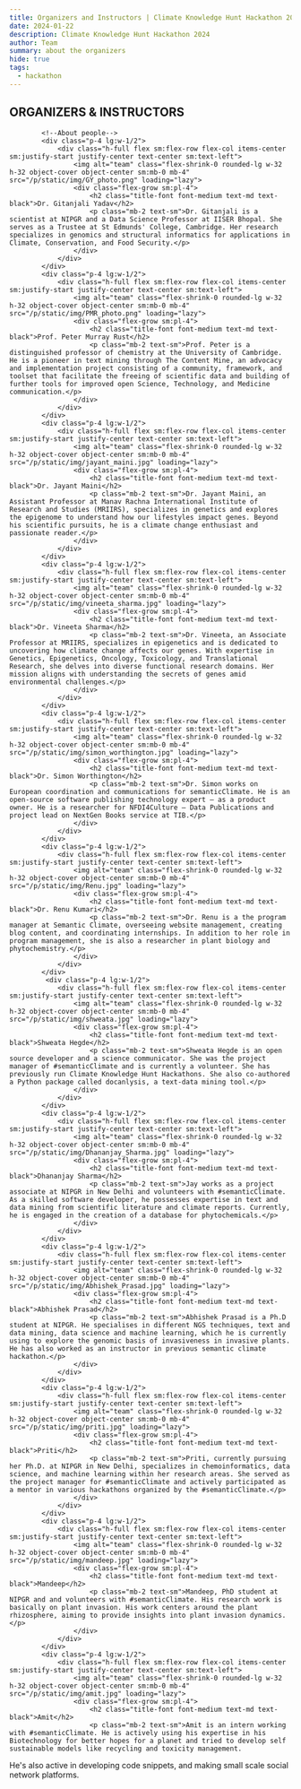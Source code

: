 ```yaml
---
title: Organizers and Instructors | Climate Knowledge Hunt Hackathon 2024
date: 2024-01-22
description: Climate Knowledge Hunt Hackathon 2024
author: Team
summary: about the organizers
hide: true
tags:
  - hackathon
---
```


<head>
    <script src="https://cdn.tailwindcss.com"></script>
</head>

<section class="text-black bg-white body-font">
    <div class="container px-5 py-12 mx-auto"> <!-- Reduced py-24 to py-12 for less space above -->
        <div class="flex flex-col text-center w-full mb-10"> <!-- Reduced mb-20 to mb-10 for less space below -->
            <h1 class="text-2xl font-medium title-font mb-2 text-black tracking-widest">ORGANIZERS & INSTRUCTORS</h1> <!-- Reduced mb-4 to mb-2 for less space below -->
        </div>
        <!-- Intern Info begins from here-->
        <div class="flex flex-wrap -m-4">

            <!--About people-->
            <div class="p-4 lg:w-1/2">
                <div class="h-full flex sm:flex-row flex-col items-center sm:justify-start justify-center text-center sm:text-left">
                    <img alt="team" class="flex-shrink-0 rounded-lg w-32 h-32 object-cover object-center sm:mb-0 mb-4" src="/p/static/img/GY_photo.png" loading="lazy">
                    <div class="flex-grow sm:pl-4">
                        <h2 class="title-font font-medium text-md text-black">Dr. Gitanjali Yadav</h2>
                        <p class="mb-2 text-sm">Dr. Gitanjali is a scientist at NIPGR and a Data Science Professor at IISER Bhopal. She serves as a Trustee at St Edmunds' College, Cambridge. Her research specializes in genomics and structural informatics for applications in Climate, Conservation, and Food Security.</p>
                    </div>
                </div>
            </div>
            <div class="p-4 lg:w-1/2">
                <div class="h-full flex sm:flex-row flex-col items-center sm:justify-start justify-center text-center sm:text-left">
                    <img alt="team" class="flex-shrink-0 rounded-lg w-32 h-32 object-cover object-center sm:mb-0 mb-4" src="/p/static/img/PMR_photo.png" loading="lazy">
                    <div class="flex-grow sm:pl-4">
                        <h2 class="title-font font-medium text-md text-black">Prof. Peter Murray Rust</h2>
                        <p class="mb-2 text-sm">Prof. Peter is a distinguished professor of chemistry at the University of Cambridge. He is a pioneer in text mining through The Content Mine, an advocacy and implementation project consisting of a community, framework, and toolset that facilitate the freeing of scientific data and building of further tools for improved open Science, Technology, and Medicine communication.</p>
                    </div>
                </div>
            </div>
            <div class="p-4 lg:w-1/2">
                <div class="h-full flex sm:flex-row flex-col items-center sm:justify-start justify-center text-center sm:text-left">
                    <img alt="team" class="flex-shrink-0 rounded-lg w-32 h-32 object-cover object-center sm:mb-0 mb-4" src="/p/static/img/jayant_maini.jpg" loading="lazy">
                    <div class="flex-grow sm:pl-4">
                        <h2 class="title-font font-medium text-md text-black">Dr. Jayant Maini</h2>
                        <p class="mb-2 text-sm">Dr. Jayant Maini, an Assistant Professor at Manav Rachna International Institute of Research and Studies (MRIIRS), specializes in genetics and explores the epigenome to understand how our lifestyles impact genes. Beyond his scientific pursuits, he is a climate change enthusiast and passionate reader.</p>
                    </div>
                </div>
            </div>
            <div class="p-4 lg:w-1/2">
                <div class="h-full flex sm:flex-row flex-col items-center sm:justify-start justify-center text-center sm:text-left">
                    <img alt="team" class="flex-shrink-0 rounded-lg w-32 h-32 object-cover object-center sm:mb-0 mb-4" src="/p/static/img/vineeta_sharma.jpg" loading="lazy">
                    <div class="flex-grow sm:pl-4">
                        <h2 class="title-font font-medium text-md text-black">Dr. Vineeta Sharma</h2>
                        <p class="mb-2 text-sm">Dr. Vineeta, an Associate Professor at MRIIRS, specializes in epigenetics and is dedicated to uncovering how climate change affects our genes. With expertise in Genetics, Epigenetics, Oncology, Toxicology, and Translational Research, she delves into diverse functional research domains. Her mission aligns with understanding the secrets of genes amid environmental challenges.</p>
                    </div>
                </div>
            </div>
            <div class="p-4 lg:w-1/2">
                <div class="h-full flex sm:flex-row flex-col items-center sm:justify-start justify-center text-center sm:text-left">
                    <img alt="team" class="flex-shrink-0 rounded-lg w-32 h-32 object-cover object-center sm:mb-0 mb-4" src="/p/static/img/simon_worthington.jpg" loading="lazy">
                    <div class="flex-grow sm:pl-4">
                        <h2 class="title-font font-medium text-md text-black">Dr. Simon Worthington</h2>
                        <p class="mb-2 text-sm">Dr. Simon works on European coordination and communications for semanticClimate. He is an open-source software publishing technology expert – as a product owner. He is a researcher for NFDI4Culture – Data Publications and project lead on NextGen Books service at TIB.</p>
                    </div>
                </div>
            </div>
            <div class="p-4 lg:w-1/2">
                <div class="h-full flex sm:flex-row flex-col items-center sm:justify-start justify-center text-center sm:text-left">
                    <img alt="team" class="flex-shrink-0 rounded-lg w-32 h-32 object-cover object-center sm:mb-0 mb-4" src="/p/static/img/Renu.jpg" loading="lazy">
                    <div class="flex-grow sm:pl-4">
                        <h2 class="title-font font-medium text-md text-black">Dr. Renu Kumari</h2>
                        <p class="mb-2 text-sm">Dr. Renu is a the program manager at Semantic Climate, overseeing website management, creating blog content, and coordinating internships. In addition to her role in program management, she is also a researcher in plant biology and phytochemistry.</p>
                    </div>
                </div>
            </div>
             <div class="p-4 lg:w-1/2">
                <div class="h-full flex sm:flex-row flex-col items-center sm:justify-start justify-center text-center sm:text-left">
                    <img alt="team" class="flex-shrink-0 rounded-lg w-32 h-32 object-cover object-center sm:mb-0 mb-4" src="/p/static/img/shweata.jpg" loading="lazy">
                    <div class="flex-grow sm:pl-4">
                        <h2 class="title-font font-medium text-md text-black">Shweata Hegde</h2>
                        <p class="mb-2 text-sm">Shweata Hegde is an open source developer and a science communicator. She was the project manager of #semanticClimate and is currently a volunteer. She has previously run Climate Knowledge Hunt Hackathons. She also co-authored a Python package called docanlysis, a text-data mining tool.</p>
                    </div>
                </div>
            </div>
            <div class="p-4 lg:w-1/2">
                <div class="h-full flex sm:flex-row flex-col items-center sm:justify-start justify-center text-center sm:text-left">
                    <img alt="team" class="flex-shrink-0 rounded-lg w-32 h-32 object-cover object-center sm:mb-0 mb-4" src="/p/static/img/Dhananjay_Sharma.jpg" loading="lazy">
                    <div class="flex-grow sm:pl-4">
                        <h2 class="title-font font-medium text-md text-black">Dhananjay Sharma</h2>
                        <p class="mb-2 text-sm">Jay works as a project associate at NIPGR in New Delhi and volunteers with #semanticClimate. As a skilled software developer, he possesses expertise in text and data mining from scientific literature and climate reports. Currently, he is engaged in the creation of a database for phytochemicals.</p>
                    </div>
                </div>
            </div>
            <div class="p-4 lg:w-1/2">
                <div class="h-full flex sm:flex-row flex-col items-center sm:justify-start justify-center text-center sm:text-left">
                    <img alt="team" class="flex-shrink-0 rounded-lg w-32 h-32 object-cover object-center sm:mb-0 mb-4" src="/p/static/img/Abhishek_Prasad.jpg" loading="lazy">
                    <div class="flex-grow sm:pl-4">
                        <h2 class="title-font font-medium text-md text-black">Abhishek Prasad</h2>
                        <p class="mb-2 text-sm">Abhishek Prasad is a Ph.D student at NIPGR. He specialises in different NGS techniques, text and data mining, data science and machine learning, which he is currently using to explore the genomic basis of invasiveness in invasive plants. He has also worked as an instructor in previous semantic climate hackathon.</p>
                    </div>
                </div>
            </div>
            <div class="p-4 lg:w-1/2">
                <div class="h-full flex sm:flex-row flex-col items-center sm:justify-start justify-center text-center sm:text-left">
                    <img alt="team" class="flex-shrink-0 rounded-lg w-32 h-32 object-cover object-center sm:mb-0 mb-4" src="/p/static/img/priti.jpg" loading="lazy">
                    <div class="flex-grow sm:pl-4">
                        <h2 class="title-font font-medium text-md text-black">Priti</h2>
                        <p class="mb-2 text-sm">Priti, currently pursuing her Ph.D. at NIPGR in New Delhi, specializes in chemoinformatics, data science, and machine learning within her research areas. She served as the project manager for #semanticClimate and actively participated as a mentor in various hackathons organized by the #semanticClimate.</p>
                    </div>
                </div>
            </div>
            <div class="p-4 lg:w-1/2">
                <div class="h-full flex sm:flex-row flex-col items-center sm:justify-start justify-center text-center sm:text-left">
                    <img alt="team" class="flex-shrink-0 rounded-lg w-32 h-32 object-cover object-center sm:mb-0 mb-4" src="/p/static/img/mandeep.jpg" loading="lazy">
                    <div class="flex-grow sm:pl-4">
                        <h2 class="title-font font-medium text-md text-black">Mandeep</h2>
                        <p class="mb-2 text-sm">Mandeep, PhD student at NIPGR and and volunteers with #semanticClimate. His research work is basically on plant invasion. His work centers around the plant rhizosphere, aiming to provide insights into plant invasion dynamics.</p>
                    </div>
                </div>
            </div>
            <div class="p-4 lg:w-1/2">
                <div class="h-full flex sm:flex-row flex-col items-center sm:justify-start justify-center text-center sm:text-left">
                    <img alt="team" class="flex-shrink-0 rounded-lg w-32 h-32 object-cover object-center sm:mb-0 mb-4" src="/p/static/img/amit.jpg" loading="lazy">
                    <div class="flex-grow sm:pl-4">
                        <h2 class="title-font font-medium text-md text-black">Amit</h2>
                        <p class="mb-2 text-sm">Amit is an intern working with #semanticClimate. He is actively using his expertise in his Biotechnology for better hopes for a planet and tried to develop self sustainable models like recycling and toxicity management.
He's also active in developing code snippets, and making small scale social network platforms.</p>
                    </div>
                </div>
            </div>
        </div>
    </div>
</section>



